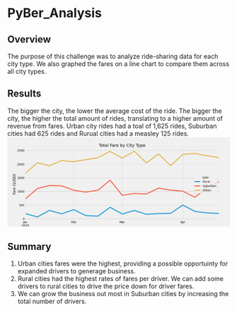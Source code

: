 # PyBer_Analysis

## Overview
The purpose of this challenge was to analyze ride-sharing data for each city type. We also graphed the fares on a line chart to compare them across all city types.

## Results
The bigger the city, the lower the average cost of the ride. The bigger the city, the higher the total amount of rides, translating to a higher amount of revenue from fares. Urban city rides had a toal of 1,625 rides, Suburban cities had 625 rides and Rurual cities had a measley 125 rides.
![PyBer Data](https://github.com/abeituni/PyBer_Analysis/blob/main/PyberFareSummary.png)


## Summary
1. Urban cities fares were the highest, providing a possible opportuinty for expanded drivers to generage business. 
2. Rural cities had the highest rates of fares per driver. We can add some drivers to rural cities to drive the price down for driver fares.
3. We can grow the business out most in Suburban cities by increasing the total number of drivers.
